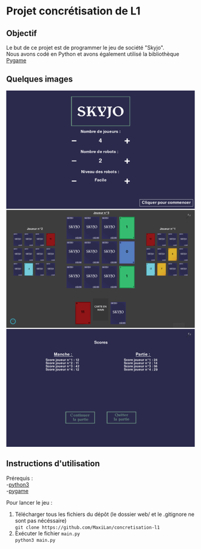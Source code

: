 # Projet concrétisation de L1

## Objectif  
Le but de ce projet est de programmer le jeu de société "Skyjo".  
Nous avons codé en Python et avons également utilisé la bibliothèque [Pygame](https://www.pygame.org/docs/)


## Quelques images  
![Image1](images/capture1.png)  
![Image2](images/capture2.png)  
![Image3](images/capture3.png)  


## Instructions d'utilisation

Prérequis :  
-[python3](https://www.python.org/downloads/)  
-[pygame](https://www.pygame.org/wiki/GettingStarted)


Pour lancer le jeu :  
1. Télécharger tous les fichiers du dépôt (le dossier web/ et le .gitignore ne sont pas nécéssaire)  
   ```git clone https://github.com/MaxiLan/concretisation-l1```
2. Exécuter le fichier `main.py`  
   ```python3 main.py```
